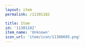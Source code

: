 ```yaml
---
layout: item
permalink: /11301182

title: Item
id: '11301182'
item_name: 'Unknown'
icon_url: 'item/icon/11300695.png'
---
```


